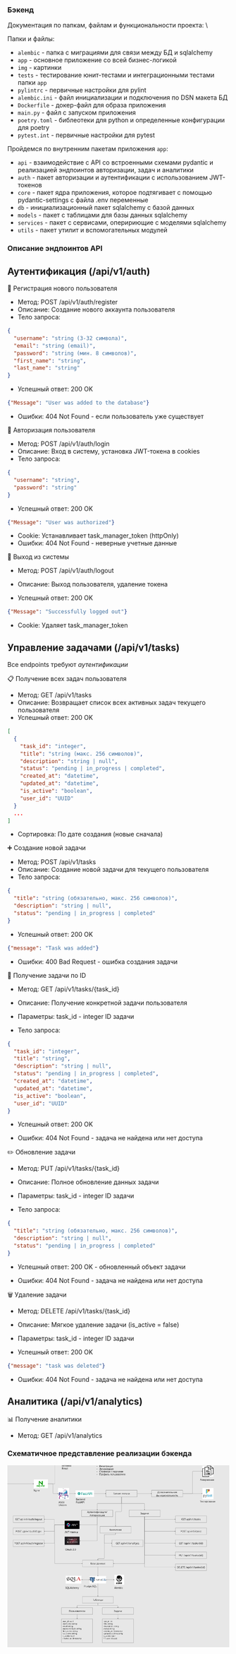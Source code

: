 ### Бэкенд

Документация по папкам, файлам и функциональности проекта: \

Папки и файлы: 
- `alembic` - папка с миграциями для связи между БД и sqlalchemy
- `app` - основное приложение со всей бизнес-логикой
- `img` - картинки
- `tests` - тестирование юнит-тестами и интеграционными тестами папки `app`
- `pylintrc` - первичные настройки для pylint
- `alembic.ini` - файл инициализации и подключения по DSN макета БД 
- `Dockerfile` - докер-файл для образа приложения
- `main.py` - файл с запуском приложения
- `poetry.toml` - библеотеки для python и определенные конфигурации для poetry
- `pytest.int` - первичные настройки для pytest

Пройдемся по внутренним пакетам приложения `app`:

- `api` - взаимодействие с API со встроенными схемами pydantic и реализацией эндпоинтов авторизации, задач и аналитики
- `auth` - пакет авторизации и аутентификации с использованием JWT-токенов
- `core` - пакет ядра приложения, которое подтягивает с помощью pydantic-settings с файла .env переменные 
- `db` - инициализационный пакет sqlalchemy с базой данных 
- `models` - пакет с таблицами для базы данных sqlalchemy
- `services` - пакет с сервисами, оперириющие с моделями sqlalchemy
- `utils` - пакет утилит и вспомогательных модулей

### Описание эндпоинтов API

## Аутентификация (/api/v1/auth)


🔐 Регистрация нового пользователя

- Метод: POST /api/v1/auth/register
- Описание: Создание нового аккаунта пользователя
- Тело запроса:

```json
{
  "username": "string (3-32 символа)",
  "email": "string (email)",
  "password": "string (мин. 8 символов)",
  "first_name": "string",
  "last_name": "string"
}
```

- Успешный ответ: 200 OK

```json
{"Message": "User was added to the database"}
```

- Ошибки: 404 Not Found - если пользователь уже существует

🔑 Авторизация пользователя

- Метод: POST /api/v1/auth/login
- Описание: Вход в систему, установка JWT-токена в cookies
- Тело запроса:

```json
{
  "username": "string",
  "password": "string"
}
```

- Успешный ответ: 200 OK

```json
{"Message": "User was authorized"}
```

- Cookie: Устанавливает task_manager_token (httpOnly)
- Ошибки: 404 Not Found - неверные учетные данные

🚪 Выход из системы

- Метод: POST /api/v1/auth/logout

- Описание: Выход пользователя, удаление токена

- Успешный ответ: 200 OK

```json
{"Message": "Successfully logged out"}
```

- Cookie: Удаляет task_manager_token

## Управление задачами (/api/v1/tasks)

Все endpoints требуют *аутентификации*

📋 Получение всех задач пользователя

- Метод: GET /api/v1/tasks
- Описание: Возвращает список всех активных задач текущего пользователя
- Успешный ответ: 200 OK

```json
[
  {
    "task_id": "integer",
    "title": "string (макс. 256 символов)",
    "description": "string | null",
    "status": "pending | in_progress | completed",
    "created_at": "datetime",
    "updated_at": "datetime", 
    "is_active": "boolean",
    "user_id": "UUID"
  }
  ...
]
```
- Сортировка: По дате создания (новые сначала)

➕ Создание новой задачи

- Метод: POST /api/v1/tasks
- Описание: Создание новой задачи для текущего пользователя
- Тело запроса:

```json
{
  "title": "string (обязательно, макс. 256 символов)",
  "description": "string | null",
  "status": "pending | in_progress | completed"
}
```
- Успешный ответ: 200 OK

```json
{"message": "Task was added"}
```
- Ошибки: 400 Bad Request - ошибка создания задачи

👀 Получение задачи по ID
- Метод: GET /api/v1/tasks/{task_id}

- Описание: Получение конкретной задачи пользователя

- Параметры: task_id - integer ID задачи

- Тело запроса:

```json
{
  "task_id": "integer",
  "title": "string",
  "description": "string | null",
  "status": "pending | in_progress | completed",
  "created_at": "datetime",
  "updated_at": "datetime",
  "is_active": "boolean",
  "user_id": "UUID"
}
```

- Успешный ответ: 200 OK 

- Ошибки: 404 Not Found - задача не найдена или нет доступа


✏️ Обновление задачи
- Метод: PUT /api/v1/tasks/{task_id}

- Описание: Полное обновление данных задачи

- Параметры: task_id - integer ID задачи

- Тело запроса: 

```json
{
  "title": "string (обязательно, макс. 256 символов)",
  "description": "string | null",
  "status": "pending | in_progress | completed"
}
```

- Успешный ответ: 200 OK - обновленный объект задачи

- Ошибки: 404 Not Found - задача не найдена или нет доступа

🗑️ Удаление задачи
- Метод: DELETE /api/v1/tasks/{task_id}

- Описание: Мягкое удаление задачи (is_active = false)

- Параметры: task_id - integer ID задачи

- Успешный ответ: 200 OK

```json
{"message": "task was deleted"}
```
- Ошибки: 404 Not Found - задача не найдена или нет доступа


## Аналитика (/api/v1/analytics)

📊 Получение аналитики

- Метод: GET /api/v1/analytics

### Схематичное представление реализации бэкенда

![alt text](/backend/img/image.png)